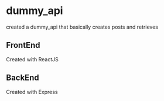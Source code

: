 # dummy_api
created a dummy_api that basically creates posts and retrieves

## FrontEnd
Created with ReactJS

## BackEnd
Created with Express
